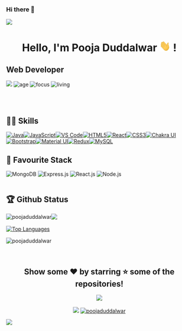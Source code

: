 ### Hi there 👋

![](https://raw.githubusercontent.com/halfrost/halfrost/master/icons/header_.png)

<h1 align="center"> Hello, I'm Pooja Duddalwar <img src="https://raw.githubusercontent.com/ABSphreak/ABSphreak/master/gifs/Hi.gif" width="30px" height="30px" > ! </h1>

<!-- <h3 align="center">I’m a 3rd-year student pursuing a Bachelor’s in Information Technology , from D.Y Patil College Of Engineering,Pune. I am a Full Stack Developer👩‍💻 . </h3> -->

Web Developer
-------------


<div align="left">

<!-- <a href="https://app.daily.dev/prionto"><img src="https://api.daily.dev/devcards/df2d5c9fa7ce4e579ee972f740144dec.png?r=y3h" width="25%" align="right" alt="Prionto Adbullah's Dev Card"/></a>

A self-taught, passionate and fast-learner full-stack developer 🎯 from Dhaka, 🇧🇩 🌎. Now I am working as a software engineer at Buyonia Limited, Barking, United Kingdom, 🇬🇧👨‍🎓. I love to work with new technologies and developing web applications 🔭. Currently, I am learning how to improve the performance of progressive web applications for better user experience 🌱. I’m looking to apply my skills as part of a fast-paced, quality-driven team in order to build better experiences on the web and mobile app 🚀. 

  <br /> -->
  
![](https://visitor-badge.glitch.me/badge?page_id=poojaduddalwar)
![age](https://img.shields.io/badge/age-22-blueviolet)
![focus](https://img.shields.io/badge/focus-FullStack-critical)
![living](https://img.shields.io/badge/living-Nagpur-ff69b4)
<!-- ![projects](https://img.shields.io/badge/projects-38-important) -->

  <br />

<!-- - 💡 I like to explore new technologies and develop software solutions and quick hacks.
- 🌱 I’m currently learning TypeScript, GraphQL and React-Native.
- 👯 I’m looking to collaborate on MERN Stack projects with other passionate developers.
- 🥅 2022 Goals: Master React Native. Contribute to Open Source projects.
- ⚡ Fun fact: I really love to travel and explore new things in my free time.
- 📝 Please have a look at my [Resume](https://drive.google.com/file/d/122e7fb7rYWnGFubJWPRz5LUBf-dJjoTr/view?usp=sharing) for more details about me. I'm open to feedback and suggestions! -->
  
 </div>

<br />

## 👨‍💻 Skills

<p align="left">
<a href="https://www.oracle.com/java/" target="_blank" rel="noreferrer"><img src="https://raw.githubusercontent.com/danielcranney/readme-generator/main/public/icons/skills/java-colored.svg" width="36" height="36" alt="Java" /></a><a href="https://developer.mozilla.org/en-US/docs/Web/JavaScript" target="_blank" rel="noreferrer"><img src="https://raw.githubusercontent.com/danielcranney/readme-generator/main/public/icons/skills/javascript-colored.svg" width="36" height="36" alt="JavaScript" /></a><a href="https://code.visualstudio.com/" target="_blank" rel="noreferrer"><img src="https://raw.githubusercontent.com/danielcranney/readme-generator/main/public/icons/skills/visualstudiocode.svg" width="36" height="36" alt="VS Code" /></a><a href="https://developer.mozilla.org/en-US/docs/Glossary/HTML5" target="_blank" rel="noreferrer"><img src="https://raw.githubusercontent.com/danielcranney/readme-generator/main/public/icons/skills/html5-colored.svg" width="36" height="36" alt="HTML5" /></a><a href="https://reactjs.org/" target="_blank" rel="noreferrer"><img src="https://raw.githubusercontent.com/danielcranney/readme-generator/main/public/icons/skills/react-colored.svg" width="36" height="36" alt="React" /></a><a href="https://www.w3.org/TR/CSS/#css" target="_blank" rel="noreferrer"><img src="https://raw.githubusercontent.com/danielcranney/readme-generator/main/public/icons/skills/css3-colored.svg" width="36" height="36" alt="CSS3" /></a><a href="https://chakra-ui.com/" target="_blank" rel="noreferrer"><img src="https://raw.githubusercontent.com/danielcranney/readme-generator/main/public/icons/skills/chakra-colored.svg" width="36" height="36" alt="Chakra UI" /></a><a href="https://getbootstrap.com/" target="_blank" rel="noreferrer"><img src="https://raw.githubusercontent.com/danielcranney/readme-generator/main/public/icons/skills/bootstrap-colored.svg" width="36" height="36" alt="Bootstrap" /></a><a href="https://mui.com/" target="_blank" rel="noreferrer"><img src="https://raw.githubusercontent.com/danielcranney/readme-generator/main/public/icons/skills/materialui-colored.svg" width="36" height="36" alt="Material UI" /></a><a href="https://redux.js.org/" target="_blank" rel="noreferrer"><img src="https://raw.githubusercontent.com/danielcranney/readme-generator/main/public/icons/skills/redux-colored.svg" width="36" height="36" alt="Redux" /></a><a href="https://www.mysql.com/" target="_blank" rel="noreferrer"><img src="https://raw.githubusercontent.com/danielcranney/readme-generator/main/public/icons/skills/mysql-colored.svg" width="36" height="36" alt="MySQL" /></a>
</p>


## 🎀 Favourite Stack

<div align="left">

<img alt="MongoDB" src="https://img.shields.io/badge/MongoDB-4EA94B?style=for-the-badge&logo=mongodb&logoColor=white" />
<img alt="Express.js" src="https://img.shields.io/badge/express.js-%23404d59.svg?style=for-the-badge&logo=express&logoColor=%2361DAFB"/>
<img alt="React.js" src="https://img.shields.io/badge/React-20232A?style=for-the-badge&logo=react&logoColor=61DAFB" />
<img alt="Node.js" src="https://img.shields.io/badge/Node.js-43853D?style=for-the-badge&logo=node.js&logoColor=white" />

</div>
  
<br /> 

## 🏆 Github Status

<!-- <img  src="https://github-readme-stats.vercel.app/api?username=poojaduddalwar&show_icons=true&hide_border=true&theme=radical" width="45%" align="right" >
<img  src="https://github-readme-streak-stats.herokuapp.com/?user=poojaduddalwar&theme=radical" width="45%" >


<br /> 

<div align="center">
  <a href="https://github.com/ryo-ma/github-profile-trophy">
    <img src="https://github-profile-trophy.vercel.app/?username=poojaduddalwar&theme=onestar&no-frame=true" alt="poojaduddalwar Profile Trophies" />
  </a>
</div> -->

<p><img align="left" src="https://github-readme-stats.vercel.app/api/top-langs?username=poojaduddalwar&show_icons=true&locale=en&layout=compact" alt="poojaduddalwar" /></p>

<!-- <p>&nbsp;<img align="center" src="https://github-readme-stats.vercel.app/api?username=poojaduddalwar&show_icons=true&locale=en" alt="poojaduddalwar" /></p> -->
<a href="http://www.github.com/poojaduddalwar"><img src="https://github-readme-streak-stats.herokuapp.com/?user=poojaduddalwar&stroke=ffffff&background=1c1917&ring=10b981&fire=10b981&currStreakNum=ffffff&currStreakLabel=10b981&sideNums=ffffff&sideLabels=ffffff&dates=ffffff&hide_border=true" /></a>

<a href="https://github.com/poojaduddalwar" align="left"><img src="https://github-readme-stats.vercel.app/api/top-langs/?username=poojaduddalwar&langs_count=10&title_color=10b981&text_color=ffffff&icon_color=0891b2&bg_color=1c1917&hide_border=true&locale=en&custom_title=Top%20%Languages" alt="Top Languages" /></a>

<p><img align="center" src="https://github-readme-streak-stats.herokuapp.com/?user=poojaduddalwar&" alt="poojaduddalwar" /></p>


<br /> 

<div align="center">

## Show some ❤️ by starring ⭐ some of the repositories!

<!-- [<img src="https://img.shields.io/badge/Portfolio-%23000000.svg?&style=for-the-badge&logo=react&logoColor=61DAFB">](https://prionto-71.web.app/) -->
<!-- [<img src="https://img.shields.io/badge/Gmail-D14836?style=for-the-badge&logo=gmail&logoColor=white">](https://mail.google.com/mail/?view=cm&fs=1&to=prionto71@gmail.com) -->
[<img src="https://img.shields.io/badge/linkedin-%230077B5.svg?&style=for-the-badge&logo=linkedin&logoColor=white">](https://in.linkedin.com/in/pooja-duddalwar-8a72301a9)
<!-- [<img src="https://img.shields.io/badge/Medium-12100E?style=for-the-badge&logo=medium&logoColor=white">](https://prionto71.medium.com/) -->
<!-- [<img src="https://img.shields.io/badge/facebook-%231877F2.svg?&style=for-the-badge&logo=facebook&logoColor=white">](https://www.facebook.com/prionto.abdullah.71/) -->
[<img src="https://img.shields.io/badge/instagram-%23E4405F.svg?&style=for-the-badge&logo=instagram&logoColor=white">](https://www.instagram.com/poojaduddalwar/)
<a href="https://twitter.com/poojaduddalwar" target="blank"><img src="https://img.shields.io/badge/twitter-%23E4405F.svg?&style=for-the-badge&logo=twitter&logoColor=white" alt="poojaduddalwar"/></a>
  
</div>

![](https://i.imgur.com/IuzIC2j.png)
